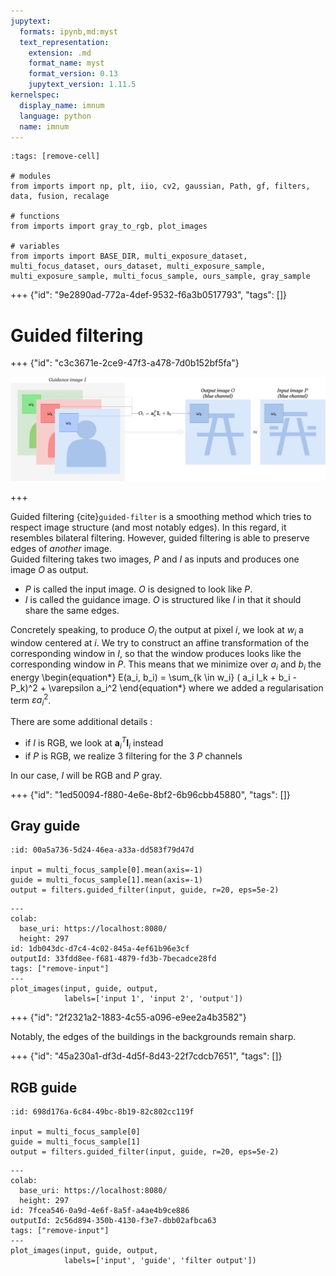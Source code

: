 ```yaml
---
jupytext:
  formats: ipynb,md:myst
  text_representation:
    extension: .md
    format_name: myst
    format_version: 0.13
    jupytext_version: 1.11.5
kernelspec:
  display_name: imnum
  language: python
  name: imnum
---
```


```{code-cell} ipython3
:tags: [remove-cell]

# modules
from imports import np, plt, iio, cv2, gaussian, Path, gf, filters, data, fusion, recalage

# functions
from imports import gray_to_rgb, plot_images

# variables
from imports import BASE_DIR, multi_exposure_dataset, multi_focus_dataset, ours_dataset, multi_exposure_sample, multi_exposure_sample, multi_focus_sample, ours_sample, gray_sample
```

+++ {"id": "9e2890ad-772a-4def-9532-f6a3b0517793", "tags": []}

# Guided filtering

+++ {"id": "c3c3671e-2ce9-47f3-a478-7d0b152bf5fa"}

![guided_filter_schematic.png](images/guided_filter_schematic.png)

+++

Guided filtering {cite}`guided-filter` is a smoothing method which tries to respect image structure (and most notably edges). In this regard, it resembles bilateral filtering. However, guided filtering is able to preserve edges of *another* image.  
Guided filtering takes two images, $P$ and $I$ as inputs and produces one image $O$ as output.
- $P$ is called the input image. $O$ is designed to look like $P$.
- $I$ is called the guidance image. $O$ is structured like $I$ in that it should share the same edges.

Concretely speaking, to produce $O_i$ the output at pixel $i$, we look at $w_i$ a window centered at $i$. We try to construct an affine transformation of the corresponding window in $I$, so that the window produces looks like the corresponding window in $P$. This means that we minimize over $a_i$ and $b_i$ the energy
\begin{equation*}
E(a_i, b_i) = \sum_{k \in w_i} ( a_i I_k + b_i - P_k)^2 + \varepsilon a_i^2
\end{equation*}
where we added a regularisation term $\varepsilon a_i^2$.

There are some additional details :
- if $I$ is RGB, we look at $\mathbf{a}_i^T \mathbf{I}_i$ instead
- if $P$ is RGB, we realize 3 filtering for the 3 $P$ channels

In our case, $I$ will be RGB and $P$ gray.

+++ {"id": "1ed50094-f880-4e6e-8bf2-6b96cbb45880", "tags": []}

## Gray guide

```{code-cell} ipython3
:id: 00a5a736-5d24-46ea-a33a-dd583f79d47d

input = multi_focus_sample[0].mean(axis=-1)
guide = multi_focus_sample[1].mean(axis=-1)
output = filters.guided_filter(input, guide, r=20, eps=5e-2)
```

```{code-cell} ipython3
---
colab:
  base_uri: https://localhost:8080/
  height: 297
id: 1db043dc-d7c4-4c02-845a-4ef61b96e3cf
outputId: 33fdd8ee-f681-4879-fd3b-7becadce28fd
tags: ["remove-input"]
---
plot_images(input, guide, output, 
            labels=['input 1', 'input 2', 'output'])
```

+++ {"id": "2f2321a2-1883-4c55-a096-e9ee2a4b3582"}

Notably, the edges of the buildings in the backgrounds remain sharp.

+++ {"id": "45a230a1-df3d-4d5f-8d43-22f7cdcb7651", "tags": []}

## RGB guide

```{code-cell} ipython3
:id: 698d176a-6c84-49bc-8b19-82c802cc119f

input = multi_focus_sample[0]
guide = multi_focus_sample[1]
output = filters.guided_filter(input, guide, r=20, eps=5e-2)
```

```{code-cell} ipython3
---
colab:
  base_uri: https://localhost:8080/
  height: 297
id: 7fcea546-0a9d-4e6f-8a5f-a4ae4b9ce886
outputId: 2c56d894-350b-4130-f3e7-dbb02afbca63
tags: ["remove-input"]
---
plot_images(input, guide, output, 
            labels=['input', 'guide', 'filter output'])
```
